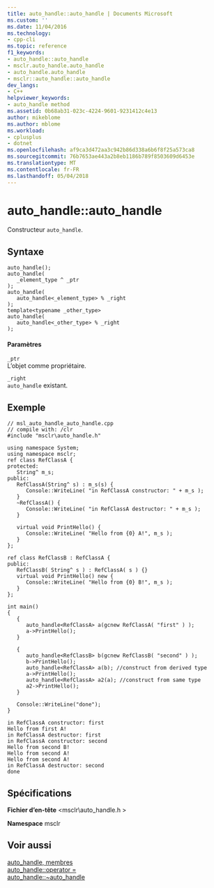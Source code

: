 ```yaml
---
title: auto_handle::auto_handle | Documents Microsoft
ms.custom: ''
ms.date: 11/04/2016
ms.technology:
- cpp-cli
ms.topic: reference
f1_keywords:
- auto_handle::auto_handle
- msclr.auto_handle.auto_handle
- auto_handle.auto_handle
- msclr::auto_handle::auto_handle
dev_langs:
- C++
helpviewer_keywords:
- auto_handle method
ms.assetid: 0b68ab31-023c-4224-9601-9231412c4e13
author: mikeblome
ms.author: mblome
ms.workload:
- cplusplus
- dotnet
ms.openlocfilehash: af9ca3d472aa3c942b86d338a6b6f8f25a573ca8
ms.sourcegitcommit: 76b7653ae443a2b8eb1186b789f8503609d6453e
ms.translationtype: MT
ms.contentlocale: fr-FR
ms.lasthandoff: 05/04/2018
---
```

# <a name="autohandleautohandle"></a>auto_handle::auto_handle
Constructeur `auto_handle`.  
  
## <a name="syntax"></a>Syntaxe  
  
```  
auto_handle();  
auto_handle(  
   _element_type ^ _ptr  
);  
auto_handle(  
   auto_handle<_element_type> % _right  
);  
template<typename _other_type>  
auto_handle(  
   auto_handle<_other_type> % _right  
);  
```  
  
#### <a name="parameters"></a>Paramètres  
 `_ptr`  
 L’objet comme propriétaire.  
  
 `_right`  
 `auto_handle` existant.  
  
## <a name="example"></a>Exemple  
  
```  
// msl_auto_handle_auto_handle.cpp  
// compile with: /clr  
#include "msclr\auto_handle.h"  
  
using namespace System;  
using namespace msclr;  
ref class RefClassA {  
protected:  
   String^ m_s;     
public:  
   RefClassA(String^ s) : m_s(s) {  
      Console::WriteLine( "in RefClassA constructor: " + m_s );  
   }  
   ~RefClassA() {  
      Console::WriteLine( "in RefClassA destructor: " + m_s );  
   }  
  
   virtual void PrintHello() {  
      Console::WriteLine( "Hello from {0} A!", m_s );  
   }  
};  
  
ref class RefClassB : RefClassA {  
public:     
   RefClassB( String^ s ) : RefClassA( s ) {}  
   virtual void PrintHello() new {  
      Console::WriteLine( "Hello from {0} B!", m_s );  
   }  
};  
  
int main()  
{  
   {  
      auto_handle<RefClassA> a(gcnew RefClassA( "first" ) );  
      a->PrintHello();  
   }  
  
   {  
      auto_handle<RefClassB> b(gcnew RefClassB( "second" ) );  
      b->PrintHello();  
      auto_handle<RefClassA> a(b); //construct from derived type  
      a->PrintHello();  
      auto_handle<RefClassA> a2(a); //construct from same type  
      a2->PrintHello();  
   }  
  
   Console::WriteLine("done");  
}  
```  
  
```Output  
in RefClassA constructor: first  
Hello from first A!  
in RefClassA destructor: first  
in RefClassA constructor: second  
Hello from second B!  
Hello from second A!  
Hello from second A!  
in RefClassA destructor: second  
done  
```  
  
## <a name="requirements"></a>Spécifications  
 **Fichier d’en-tête** \<msclr\auto_handle.h >  
  
 **Namespace** msclr  
  
## <a name="see-also"></a>Voir aussi  
 [auto_handle, membres](../dotnet/auto-handle-members.md)   
 [auto_handle::operator =](../dotnet/auto-handle-operator-assign.md)   
 [auto_handle::~auto_handle](../dotnet/auto-handle-tilde-auto-handle.md)